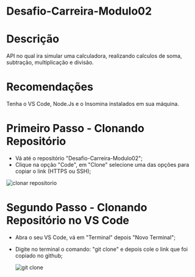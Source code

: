 # Desafio-Carreira-Modulo02

# Descrição
API no qual ira simular uma calculadora, realizando calculos de soma, subtração, multiplicação e divisão.

# Recomendações
Tenha o VS Code, Node.Js e o Insomina instalados em sua máquina.

# Primeiro Passo - Clonando Repositório
- Vá até o repositório "Desafio-Carreira-Modulo02";
- Clique na opção "Code", em "Clone" selecione uma das opções para copiar o link (HTTPS ou SSH);
  
 ![clonar repositorio](https://github.com/FelipeFerreira28/Desafio-Carreira-Modulo02/assets/80594074/f6075068-6487-4f7a-94bb-5eff6f3c65b6)

 # Segundo Passo - Clonando Repositório no VS Code
 - Abra o seu VS Code, vá em "Terminal" depois "Novo Terminal";
 - Digite no terminal o comando: "git clone" e depois cole o link que foi copiado no github;

   ![git clone](https://github.com/FelipeFerreira28/Desafio-Carreira-Modulo02/assets/80594074/7b07b25a-4915-4f87-bb91-0f93f0e63eed)

 
